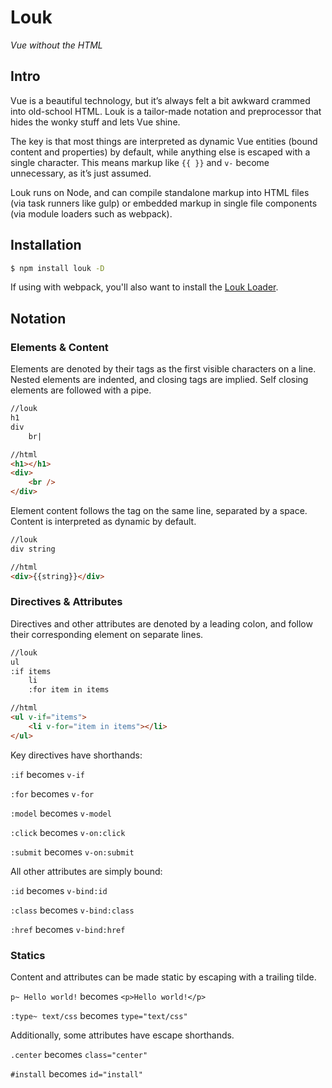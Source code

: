 # Louk
_Vue without the HTML_

## Intro

Vue is a beautiful technology, but it’s always felt a bit awkward crammed into old-school HTML. Louk is a tailor-made notation and preprocessor that hides the wonky stuff and lets Vue shine.

The key is that most things are interpreted as dynamic Vue entities (bound content and properties) by default, while anything else is escaped with a single character. This means markup like `{{ }}` and `v-` become unnecessary, as it’s just assumed.

Louk runs on Node, and can compile standalone markup into HTML files (via task runners like gulp) or embedded markup in single file components (via module loaders such as webpack).

## Installation
```sh
$ npm install louk -D
```
If using with webpack, you'll also want to install the [Louk Loader](https://github.com/agorischek/louk-loader).

## Notation

### Elements & Content

Elements are denoted by their tags as the first visible characters on a line. Nested elements are indented, and closing tags are implied. Self closing elements are followed with a pipe.

```html
//louk
h1
div
    br|

//html
<h1></h1>
<div>
    <br />
</div>
```

Element content follows the tag on the same line, separated by a space. Content is interpreted as dynamic by default.

```html
//louk
div string

//html
<div>{{string}}</div>
```

### Directives & Attributes

Directives and other attributes are denoted by a leading colon, and follow their corresponding element on separate lines.

```html
//louk
ul
:if items
    li
    :for item in items

//html
<ul v-if="items">
    <li v-for="item in items"></li>
</ul>
```

Key directives have shorthands:

`:if` becomes `v-if`

`:for` becomes `v-for`

`:model` becomes `v-model`

`:click` becomes `v-on:click`

`:submit` becomes `v-on:submit`

All other attributes are simply bound:

`:id` becomes `v-bind:id`

`:class` becomes `v-bind:class`

`:href` becomes `v-bind:href`


### Statics

Content and attributes can be made static by escaping with a trailing tilde.

`p~ Hello world!` becomes `<p>Hello world!</p>`

`:type~ text/css` becomes `type="text/css"`

Additionally, some attributes have escape shorthands.

`.center` becomes `class="center"`

`#install` becomes `id="install"`
